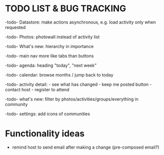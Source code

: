 # TODO LIST & BUG TRACKING

-todo- Datastore: make actions asynchronous, e.g. load activity only when requested

-todo- Photos: photowall instead of activity list

-todo- What's new: hierarchy in importance

-todo- main nav more like tabs than buttons

-todo- agenda: heading "today", "next week"

-todo- calendar: browse months / jump back to today

-todo- activity detail:
        - see what has changed
        - keep me posted button
        - contact host
        - register to attend

-todo- what's new: filter by photos/activities/groups/everything in community

-todo- settings: add icons of communities




# Functionality ideas

- remind host to send email after making a change (pre-composed email?)
